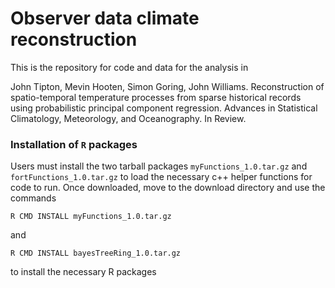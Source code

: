 # Observer data climate reconstruction

This is the repository for code and data for the analysis in 

John Tipton, Mevin Hooten, Simon Goring, John Williams. Reconstruction of spatio-temporal temperature processes from sparse historical records using probabilistic principal component regression. Advances in Statistical Climatology, Meteorology, and Oceanography. In Review.

### Installation of `R` packages 

Users must install the two tarball packages `myFunctions_1.0.tar.gz` and `fortFunctions_1.0.tar.gz` to load the necessary c++ helper functions for code to run. Once downloaded, move to the download directory and use the commands

```
R CMD INSTALL myFunctions_1.0.tar.gz
```
and
```
R CMD INSTALL bayesTreeRing_1.0.tar.gz
```
to install the necessary R packages

